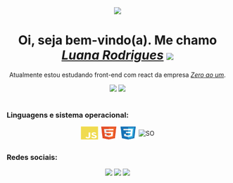 <!-- ------------------ Cabeçalho, gif e ícone para me seguir -->
<div align="center">
<img src="https://images.squarespace-cdn.com/content/v1/5feb6d8bfc15e836c6f54d8d/8eda2305-f243-4cfe-9cf2-ec5263e53653/frontend.gif"/></div>
<h1 align="center">Oi, seja bem-vindo(a). Me chamo <a href="https://www.instagram.com/luhrodrigues45/"><i>Luana Rodrigues</i></a>
<a align="rigth"  href="https://github.com/login?return_to=https%3A%2F%2Fgithub.com%2FLuhrodrigues45" target="_blank">
<img width="8%" align="center" valign="middle" src="https://img.shields.io/github/followers/Luhrodrigues45.svg?style=social&label=Follow&maxAge=2592000" target="_blank" /></a>
</h1>
  
<!-- ------------------ Falo sobre o quê, e de qual empresa é o curso que estou estudando no momento -->

<p align="center">Atualmente estou estudando front-end com react da empresa <a href="https://zeroaoum.herospark.co/"><i>Zero ao um</i></a>.
 
<div align="center">
  
  <!-- ------------------ Estatísticas, linguagens e sistema operacional que uso -->
   
  <img height="150em" src="https://github-readme-stats.vercel.app/api?username=Luhrodrigues45&show_icons=true&theme=github_dark&include_all_commits=true&count_private=true"/>
   
  <img height="150em" src="https://github-readme-stats.vercel.app/api/top-langs/?username=Luhrodrigues45&layout=compact&langs_count=7&theme=github_dark"/>
</div>
 
<div align="center" style="display: inline_block"><br>
  <h3 align="left">Linguagens e sistema operacional:</h3>
  <img align="center" alt="Js" height="30" width="40" src="https://raw.githubusercontent.com/devicons/devicon/master/icons/javascript/javascript-plain.svg">
  <img align="center" alt="HTML" height="30" width="40" src="https://raw.githubusercontent.com/devicons/devicon/master/icons/html5/html5-original.svg">
  <img align="center" alt="CSS" height="30" width="40" src="https://raw.githubusercontent.com/devicons/devicon/master/icons/css3/css3-original.svg">
  <img align="center" alt="SO" height="30" width="40" src="https://cdn.jsdelivr.net/gh/devicons/devicon/icons/windows8/windows8-original.svg" />
  
  ##
  <!-- ------------------ Minhas redes sociais -->
  
  <h3 align="left">Redes sociais:</h3>
  <a href="https://www.instagram.com/luhrodrigues45/" target="_blank"><img src="https://img.shields.io/badge/Instagram-E4405F?style=for-the-badge&logo=instagram&logoColor=white" target="_blank"></a>
  <a href="https://discord.gg/AQYymjQABs" target="_blank"><img src="https://img.shields.io/badge/Discord-7289DA?style=for-the-badge&logo=discord&logoColor=white" target="_blank"></a>
  <a href="https://t.me/Luhrodrigues45" target="_blank"><img src="https://img.shields.io/badge/Telegram-2CA5E0?style=for-the-badge&logo=telegram&logoColor=white" target="_blank"></a>
    
 </div>
